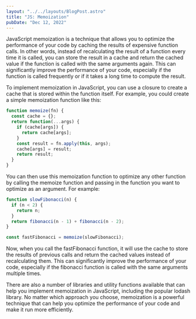 ```yaml
---
layout: "../../layouts/BlogPost.astro"
title: "JS: Memoization"
pubDate: "Dec 12, 2022"
---
```


JavaScript memoization is a technique that allows you to optimize the performance of your code by caching the results of expensive function calls. In other words, instead of recalculating the result of a function every time it is called, you can store the result in a cache and return the cached value if the function is called with the same arguments again. This can significantly improve the performance of your code, especially if the function is called frequently or if it takes a long time to compute the result.

To implement memoization in JavaScript, you can use a closure to create a cache that is stored within the function itself. For example, you could create a simple memoization function like this:

```javascript
function memoize(fn) {
  const cache = {};
  return function(...args) {
    if (cache[args]) {
      return cache[args];
    }
    const result = fn.apply(this, args);
    cache[args] = result;
    return result;
  }
}
```

You can then use this memoization function to optimize any other function by calling the memoize function and passing in the function you want to optimize as an argument. For example:

```javascript
function slowFibonacci(n) {
  if (n < 2) {
    return n;
  }
  return fibonacci(n - 1) + fibonacci(n - 2);
}

const fastFibonacci = memoize(slowFibonacci);

```

Now, when you call the fastFibonacci function, it will use the cache to store the results of previous calls and return the cached values instead of recalculating them. This can significantly improve the performance of your code, especially if the fibonacci function is called with the same arguments multiple times.

There are also a number of libraries and utility functions available that can help you implement memoization in JavaScript, including the popular lodash library. No matter which approach you choose, memoization is a powerful technique that can help you optimize the performance of your code and make it run more efficiently.